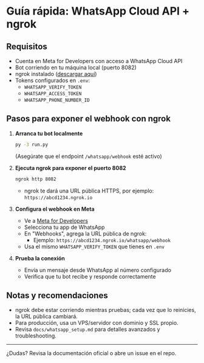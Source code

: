 # Guía rápida: WhatsApp Cloud API + ngrok

## Requisitos
- Cuenta en Meta for Developers con acceso a WhatsApp Cloud API
- Bot corriendo en tu máquina local (puerto 8082)
- ngrok instalado ([descargar aquí](https://ngrok.com/download))
- Tokens configurados en `.env`:
  - `WHATSAPP_VERIFY_TOKEN`
  - `WHATSAPP_ACCESS_TOKEN`
  - `WHATSAPP_PHONE_NUMBER_ID`

## Pasos para exponer el webhook con ngrok

1. **Arranca tu bot localmente**
   ```cmd
   py -3 run.py
   ```
   (Asegúrate que el endpoint `/whatsapp/webhook` esté activo)

2. **Ejecuta ngrok para exponer el puerto 8082**
   ```cmd
   ngrok http 8082
   ```
   - ngrok te dará una URL pública HTTPS, por ejemplo: `https://abcd1234.ngrok.io`

3. **Configura el webhook en Meta**
   - Ve a [Meta for Developers](https://developers.facebook.com/apps/)
   - Selecciona tu app de WhatsApp
   - En "Webhooks", agrega la URL pública de ngrok:
     - Ejemplo: `https://abcd1234.ngrok.io/whatsapp/webhook`
   - Usa el mismo `WHATSAPP_VERIFY_TOKEN` que tienes en `.env`

4. **Prueba la conexión**
   - Envía un mensaje desde WhatsApp al número configurado
   - Verifica que tu bot recibe y responde correctamente

## Notas y recomendaciones
- ngrok debe estar corriendo mientras pruebas; cada vez que lo reinicies, la URL pública cambiará.
- Para producción, usa un VPS/servidor con dominio y SSL propio.
- Revisa `docs/whatsapp_setup.md` para detalles avanzados y troubleshooting.

---

¿Dudas? Revisa la documentación oficial o abre un issue en el repo.

